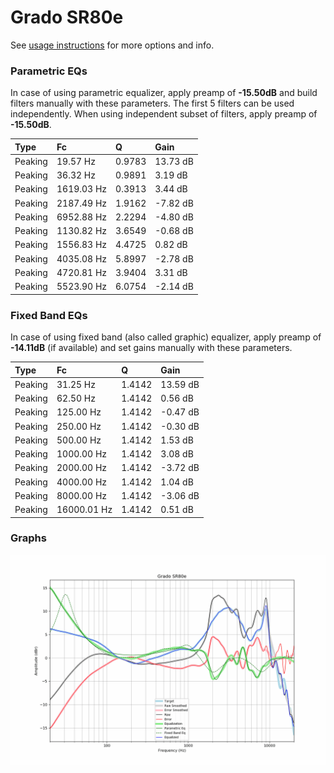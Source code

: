 # Grado SR80e
See [usage instructions](https://github.com/jaakkopasanen/AutoEq#usage) for more options and info.

### Parametric EQs
In case of using parametric equalizer, apply preamp of **-15.50dB** and build filters manually
with these parameters. The first 5 filters can be used independently.
When using independent subset of filters, apply preamp of **-15.50dB**.

| Type    | Fc         |      Q | Gain     |
|:--------|:-----------|:-------|:---------|
| Peaking | 19.57 Hz   | 0.9783 | 13.73 dB |
| Peaking | 36.32 Hz   | 0.9891 | 3.19 dB  |
| Peaking | 1619.03 Hz | 0.3913 | 3.44 dB  |
| Peaking | 2187.49 Hz | 1.9162 | -7.82 dB |
| Peaking | 6952.88 Hz | 2.2294 | -4.80 dB |
| Peaking | 1130.82 Hz | 3.6549 | -0.68 dB |
| Peaking | 1556.83 Hz | 4.4725 | 0.82 dB  |
| Peaking | 4035.08 Hz | 5.8997 | -2.78 dB |
| Peaking | 4720.81 Hz | 3.9404 | 3.31 dB  |
| Peaking | 5523.90 Hz | 6.0754 | -2.14 dB |

### Fixed Band EQs
In case of using fixed band (also called graphic) equalizer, apply preamp of **-14.11dB**
(if available) and set gains manually with these parameters.

| Type    | Fc          |      Q | Gain     |
|:--------|:------------|:-------|:---------|
| Peaking | 31.25 Hz    | 1.4142 | 13.59 dB |
| Peaking | 62.50 Hz    | 1.4142 | 0.56 dB  |
| Peaking | 125.00 Hz   | 1.4142 | -0.47 dB |
| Peaking | 250.00 Hz   | 1.4142 | -0.30 dB |
| Peaking | 500.00 Hz   | 1.4142 | 1.53 dB  |
| Peaking | 1000.00 Hz  | 1.4142 | 3.08 dB  |
| Peaking | 2000.00 Hz  | 1.4142 | -3.72 dB |
| Peaking | 4000.00 Hz  | 1.4142 | 1.04 dB  |
| Peaking | 8000.00 Hz  | 1.4142 | -3.06 dB |
| Peaking | 16000.01 Hz | 1.4142 | 0.51 dB  |

### Graphs
![](./Grado%20SR80e.png)